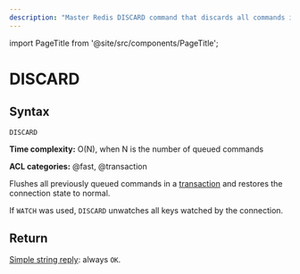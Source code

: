```yaml
---
description: "Master Redis DISCARD command that discards all commands issued after MULTI."
---
```


import PageTitle from '@site/src/components/PageTitle';

# DISCARD

<PageTitle title="Redis DISCARD Command (Documentation) | Dragonfly" />

## Syntax

    DISCARD

**Time complexity:** O(N), when N is the number of queued commands

**ACL categories:** @fast, @transaction

Flushes all previously queued commands in a [transaction][tt] and restores the
connection state to normal.

[tt]: https://redis.io/topics/transactions

If `WATCH` was used, `DISCARD` unwatches all keys watched by the connection.

## Return

[Simple string reply](https://redis.io/docs/reference/protocol-spec/#simple-strings): always `OK`.
